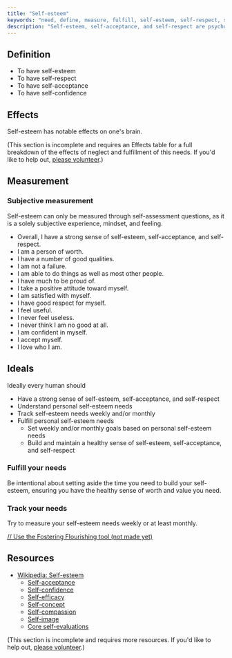 ```yaml
---
title: "Self-esteem"
keywords: "need, define, measure, fulfill, self-esteem, self-respect, self-acceptance, self-confidence"
description: "Self-esteem, self-acceptance, and self-respect are psychological needs that should be defined, measured, and fostered."
---
```


## Definition

- To have self-esteem
- To have self-respect
- To have self-acceptance
- To have self-confidence

## Effects

Self-esteem has notable effects on one's brain.

(This section is incomplete and requires an Effects table for a full breakdown of the effects of neglect and fulfillment of this needs. If you'd like to help out, [please volunteer](https://docs.google.com/forms/d/e/1FAIpQLSefwCNdvxgpY6hQZ-FEnwmCHdZFOCD5WXwIMNeKmSDVSh9A2g/viewform?usp=pp_url&entry.1605531621=Self-esteem&entry.136454288=Effects).)

## Measurement

### Subjective measurement

Self-esteem can only be measured through self-assessment questions, as it is a solely subjective experience, mindset, and feeling.

- Overall, I have a strong sense of self-esteem, self-acceptance, and self-respect.
- I am a person of worth.
- I have a number of good qualities.
- I am not a failure.
- I am able to do things as well as most other people.
- I have much to be proud of.
- I take a positive attitude toward myself.
- I am satisfied with myself.
- I have good respect for myself.
- I feel useful.
- I never feel useless.
- I never think I am no good at all.
- I am confident in myself.
- I accept myself.
- I love who I am.

## Ideals

Ideally every human should

- Have a strong sense of self-esteem, self-acceptance, and self-respect
- Understand personal self-esteem needs
- Track self-esteem needs weekly and/or monthly
- Fulfill personal self-esteem needs
  - Set weekly and/or monthly goals based on personal self-esteem needs
  - Build and maintain a healthy sense of self-esteem, self-acceptance, and self-respect

### Fulfill your needs

Be intentional about setting aside the time you need to build your self-esteem, ensuring you have the healthy sense of worth and value you need.

### Track your needs

Try to measure your self-esteem needs weekly or at least monthly.

[// Use the Fostering Flourishing tool (not made yet)](#/)

## Resources

- [Wikipedia: Self-esteem](https://en.wikipedia.org/wiki/Self-esteem)
  - [Self-acceptance](https://en.wikipedia.org/wiki/Self-acceptance)
  - [Self-confidence](https://en.wikipedia.org/wiki/Self-confidence)
  - [Self-efficacy](https://en.wikipedia.org/wiki/Self-efficacy)
  - [Self-concept](https://en.wikipedia.org/wiki/Self-concept)
  - [Self-compassion](https://en.wikipedia.org/wiki/Self-compassion)
  - [Self-image](https://en.wikipedia.org/wiki/Self-image)
  - [Core self-evaluations](https://en.wikipedia.org/wiki/Core_self-evaluations)

(This section is incomplete and requires more resources. If you'd like to help out, [please volunteer](https://docs.google.com/forms/d/e/1FAIpQLSefwCNdvxgpY6hQZ-FEnwmCHdZFOCD5WXwIMNeKmSDVSh9A2g/viewform?usp=pp_url&entry.1605531621=Self-esteem&entry.136454288=Resources).)
